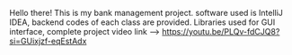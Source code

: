 Hello there! 
This is my bank management project.
software used is IntelliJ IDEA, backend codes of each class are provided.
Libraries used for GUI interface, complete project video link --> https://youtu.be/PLQv-fdCJQ8?si=GUixjzf-eqEstAdx
